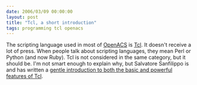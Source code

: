 ```yaml
---
date: 2006/03/09 00:00:00
layout: post
title: "Tcl, a short introduction"
tags: programming tcl openacs
---
```


The scripting language used in most of [OpenACS](http://openacs.org) is [Tcl](http://tcl.tk). It doesn't receive a lot of press. When people talk about scripting languages, they mean Perl or Python (and now Ruby). Tcl is not considered in the same category, but it should be. I'm not smart enough to explain why, but Salvatore Sanfilippo is and has written a [gentle introduction to both the basic and powerful features of Tcl](http://antirez.com/articoli/tclmisunderstood.html).
